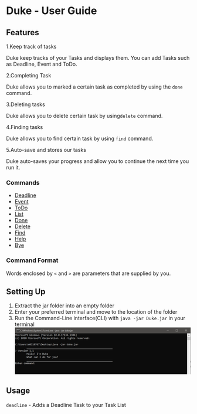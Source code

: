# Duke - User Guide

## Features 
1.Keep track of tasks

  Duke keep tracks of your Tasks and displays them. You can add Tasks such as Deadline, Event and ToDo.
  
2.Completing Task

  Duke allows you to marked a certain task as completed by using the `done` command.
  
3.Deleting tasks

  Duke allows you to delete certain task by using`delete` command.
  
4.Finding tasks

  Duke allows you to find certain task by using `find` command.
  
5.Auto-save and stores our tasks

  Duke auto-saves your progress and allow you to continue the next time you run it.
  
### Commands
+ [Deadline](#deadline)
+ [Event](#event)
+ [ToDo](#todo)
+ [List](#list) 
+ [Done](#done)
+ [Delete](#delete)
+ [Find](#find)
+ [Help](#help)
+ [Bye](#bye)

### Command Format
Words enclosed by `<` and `>` are parameters that are supplied by you.

## Setting Up
1. Extract the jar folder into an empty folder
2. Enter your preferred terminal and move to the location of the folder
3. Run the Command-Line interface(CLI) with `java -jar Duke.jar` in your terminal
![Setting up Duke](images/startup.png)

## Usage
<a id="deadline"></a>`deadline` - Adds a Deadline Task to your Task List
